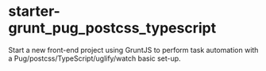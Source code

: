 # starter-grunt_pug_postcss_typescript
Start a new front-end project using GruntJS to perform task automation with a Pug/postcss/TypeScript/uglify/watch basic set-up.
